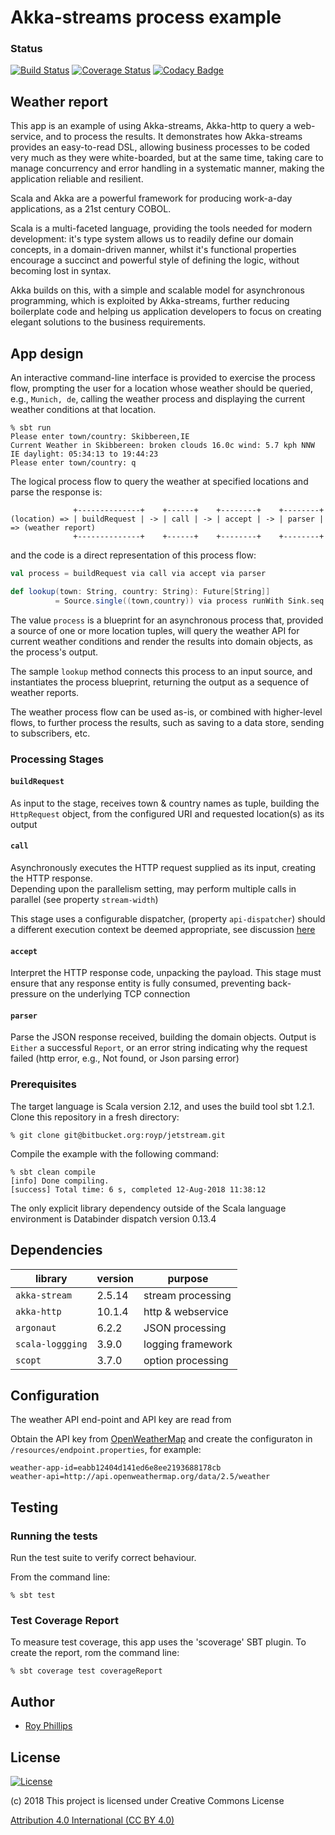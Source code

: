 # Akka-streams process example
### Status
[![Build Status](https://travis-ci.org/sothach/jetstream.png)](https://travis-ci.org/sothach/jetstream)
[![Coverage Status](https://coveralls.io/repos/github/sothach/jetstream/badge.svg?branch=master)](https://coveralls.io/github/sothach/jetstream?branch=master)
[![Codacy Badge](https://api.codacy.com/project/badge/Grade/c76d1333d7f7444394c4cd49def96e8d)](https://www.codacy.com/project/sothach/jetstream/dashboard?utm_source=github.com&amp;utm_medium=referral&amp;utm_content=sothach/jetstream&amp;utm_campaign=Badge_Grade_Dashboard)

## Weather report
This app is an example of using Akka-streams, Akka-http to query a web-service, and to process the results.
It demonstrates how Akka-streams provides an easy-to-read DSL, allowing business processes to be 
coded very much as they were white-boarded, but at the same time, taking care to manage concurrency and error handling
in a systematic manner, making the application reliable and resilient.

Scala and Akka are a powerful framework for producing work-a-day applications, as a 21st century COBOL. 

Scala is a multi-faceted language, providing the tools needed for modern development: it's type system allows us to
readily define our domain concepts, in a domain-driven manner, whilst it's functional properties encourage a succinct
and powerful style of defining the logic, without becoming lost in syntax.

Akka builds on this, with a simple and scalable model for asynchronous programming, which is exploited by Akka-streams,
further reducing boilerplate code and helping us application developers to focus on creating elegant solutions to the
business requirements.

## App design
An interactive command-line interface is provided to exercise the process flow, prompting the user for a location 
whose weather should be queried, e.g., `Munich, de`, calling the weather process and displaying the current weather
conditions at that location.
```sbtshel
% sbt run
Please enter town/country: Skibbereen,IE
Current Weather in Skibbereen: broken clouds 16.0c wind: 5.7 kph NNW IE daylight: 05:34:13 to 19:44:23
Please enter town/country: q
```
The logical process flow to query the weather at specified locations and parse the response is:
```
              +--------------+    +------+    +--------+    +--------+  
(location) => | buildRequest | -> | call | -> | accept | -> | parser | => (weather report)           
              +--------------+    +------+    +--------+    +--------+   
```
and the code is a direct representation of this process flow:
```scala
val process = buildRequest via call via accept via parser

def lookup(town: String, country: String): Future[String]] 
          = Source.single((town,country)) via process runWith Sink.seq
```
The value `process` is a blueprint for an asynchronous process that, provided a source of one or more location
tuples, will query the weather API for current weather conditions and render the results into domain objects,
as the process's output.

The sample `lookup` method connects this process to an input source, and instantiates the process blueprint,
returning the output as a sequence of weather reports.

The weather process flow can be used as-is, or combined with higher-level flows, to further process the results,
such as saving to a data store, sending to subscribers, etc.

### Processing Stages
#### `buildRequest`
As input to the stage, receives town & country names as tuple, building the `HttpRequest` object, from the configured URI and 
requested location(s) as its output
#### `call`
Asynchronously executes the HTTP request supplied as its input, creating the HTTP response.  
Depending upon the parallelism setting, may perform multiple calls in parallel (see property `stream-width`)

This stage uses a configurable dispatcher, (property `api-dispatcher`) should a different execution context be deemed appropriate, 
see discussion [here](http://doc.akka.io/docs/akka/current/dispatchers.html)
#### `accept`
Interpret the HTTP response code, unpacking the payload.  This stage must ensure that any response entity is 
fully consumed, preventing back-pressure on the underlying TCP connection
#### `parser`
Parse the JSON response received, building the domain objects.  Output is `Either` a successful `Report`, or an error string
indicating why the request failed (http error, e.g., Not found, or Json parsing error)

### Prerequisites 
The target language is Scala version 2.12, and uses the build tool sbt 1.2.1.
Clone this repository in a fresh directory:
```git
% git clone git@bitbucket.org:royp/jetstream.git
```
Compile the example with the following command:
```sbtshell
% sbt clean compile
[info] Done compiling.
[success] Total time: 6 s, completed 12-Aug-2018 11:38:12
```
The only explicit library dependency outside of the Scala language environment is Databinder dispatch version 0.13.4

## Dependencies

| library          | version  | purpose           |
|------------------|----------|-------------------|
| `akka-stream`    |  2.5.14  | stream processing |
| `akka-http`      |  10.1.4  | http & webservice |
| `argonaut`       |   6.2.2  | JSON processing   |
| `scala-loggging` |   3.9.0  | logging framework |
| `scopt`          |   3.7.0  | option processing |

## Configuration
The weather API end-point and API key are read from 

Obtain the API key from [OpenWeatherMap](https://openweathermap.org/appid) and create the configuraton in
`/resources/endpoint.properties`, for example:
```properties
weather-app-id=eabb12404d141ed6e8ee2193688178cb
weather-api=http://api.openweathermap.org/data/2.5/weather
```

## Testing
### Running the tests
Run the test suite to verify correct behaviour.  

From the command line:
```sbtshell
% sbt test
```
### Test Coverage Report
To measure test coverage, this app uses the 'scoverage' SBT plugin.
To create the report, rom the command line:
```sbtshell
% sbt coverage test coverageReport
```

## Author
* [Roy Phillips](mailto:phillips.roy@gmail.com)

## License
[![License](https://licensebuttons.net/l/by/3.0/88x31.png)](https://creativecommons.org/licenses/by/4.0/) 

(c) 2018 This project is licensed under Creative Commons License

[Attribution 4.0 International (CC BY 4.0)](LICENSE.md)
